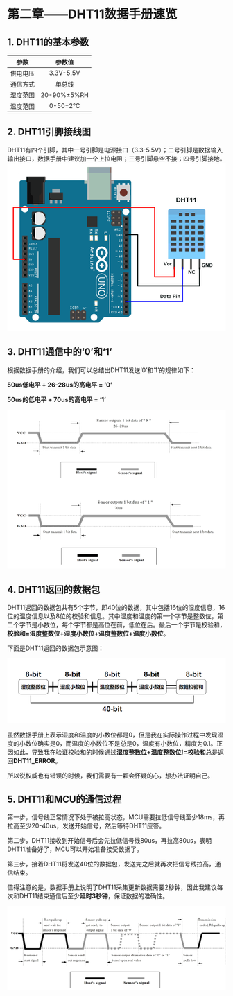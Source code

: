 # 第二章——DHT11数据手册速览

## 1. DHT11的基本参数

|   参数   |   参数值    |
| :------: | :---------: |
| 供电电压 |  3.3V-5.5V  |
| 通信方式 |   单总线    |
| 湿度范围 | 20-90%±5%RH |
| 温度范围 |  0-50±2°C   |

## 2. DHT11引脚接线图

DHT11有四个引脚，其中一号引脚是电源接口（3.3-5.5V）；二号引脚是数据输入输出接口，数据手册中建议加一个上拉电阻；三号引脚悬空不接；四号引脚接地。
![接线图](Images/2-1.png)

## 3. DHT11通信中的‘0’和‘1’

根据数据手册的介绍，我们可以总结出DHT11发送‘0’和‘1’的规律如下：

**50us低电平 + 26-28us的高电平 = ‘0’**

**50us的低电平 + 70us的高电平 = ‘1’**

![数据‘0’和’1‘](Images/2-2.png)

## 4. DHT11返回的数据包

DHT11返回的数据包共有5个字节，即40位的数据，其中包括16位的湿度信息，16位的温度信息以及8位的校验和信息。其中湿度和温度的第一个字节是整数位，第二个字节是小数位，每个字节都是高位在前，低位在后。最后一个字节是校验和，**校验和=湿度整数位+湿度小数位+温度整数位+温度小数位**。

下面是DHT11返回的数据包示意图：

![DHT11数据格式](Images/2-3.png)

虽然数据手册上表示湿度和温度的小数位都是0，但是我在实际操作过程中发现湿度的小数位确实是0，而温度的小数位不是总是0，温度有小数位，精度为0.1。正因如此，导致我在验证校验和的时候通过**湿度整数位+温度整数位!=校验和**总是返回**DHT11_ERROR**。

所以说权威也有错误的时候，我们需要有一颗会怀疑的心，想办法证明自己。

## 5. DHT11和MCU的通信过程

第一步，信号线正常情况下处于被拉高状态，MCU需要拉低信号线至少18ms，再拉高至少20-40us，发送开始信号，然后等待DHT11应答。

第二步，DHT11接收到开始信号后会先拉低信号线80us，再拉高80us，表明DHT11准备好了，MCU可以开始准备接受数据了。

第三步，接着DHT11将发送40位的数据包，发送完之后就再次把信号线拉高，通信结束。

值得注意的是，数据手册上说明了DHT11采集更新数据需要2秒钟，因此我建议每次和DHT11结束通信后至少**延时3秒钟**，保证数据的准确性。

![DHT11和MCU的通信过程](Images/2-4.png)
